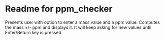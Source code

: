 # Readme for ppm_checker

Presents user with option to enter a mass value and a ppm value. Computes the mass +/- ppm and displays it.
It will keep asking for new values until Enter/Return key is pressed.
